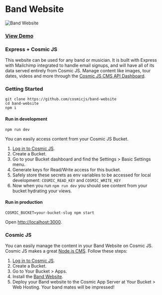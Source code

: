 # Band Website
![Band Website](https://cosmicjs.com/uploads/d25aa9d0-b406-11e7-8e44-07c8c7ded69b-band-website.png)
### [View Demo](https://cosmicjs.com/apps/band-website/demo)
### Express + Cosmic JS
This website can be used for any band or musician.  It is built with Express with Mailchimp integrated to handle email signups, and will have all of its data served entirely from Cosmic JS.  Manage content like images, tour dates, videos and more through the [Cosmic JS CMS API Dashboard](https://cosmicjs.com).
### Getting Started
```
git clone https://github.com/cosmicjs/band-website
cd band-website
npm i
```
#### Run in development

```
npm run dev

```

You can easily access content from your Cosmic JS Bucket.
1. [Log in to Cosmic JS](https://cosmicjs.com).
2. Create a Bucket.
3. Go to your Bucket dashboard and find the Settings > Basic Settings menu.
4. Generate keys for Read/Write access for this bucket.
5. Safely store these secrets as env variables to be accessed for local development: `COSMIC_READ_KEY` and `COSMIC_WRITE_KEY`
6. Now when you run `npm run dev` you should see content from your bucket hydrating your views. 

#### Run in production
```
COSMIC_BUCKET=your-bucket-slug npm start
```
Open [http://localhost:3000](http://localhost:3000).

### Cosmic JS
You can easily manage the content in your Band Website on Cosmic JS.  Cosmic JS makes a great [Node.js CMS](https://cosmicjs.com/knowledge-base/nodejs-cms).  Follow these steps:

1. [Log in to Cosmic JS](https://cosmicjs.com).
2. Create a Bucket.
3. Go to Your Bucket > Apps.
4. Install the [Band Website](https://cosmicjs.com/apps/band-website).
5. Deploy your Band website to the Cosmic App Server at Your Bucket > Web Hosting.  Your band mates will be impressed!
